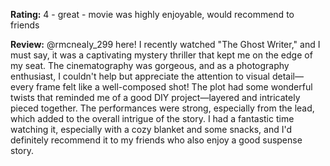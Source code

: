 **Rating:** 4 - great - movie was highly enjoyable, would recommend to friends

**Review:** @rmcnealy_299 here! I recently watched "The Ghost Writer," and I must say, it was a captivating mystery thriller that kept me on the edge of my seat. The cinematography was gorgeous, and as a photography enthusiast, I couldn't help but appreciate the attention to visual detail—every frame felt like a well-composed shot! The plot had some wonderful twists that reminded me of a good DIY project—layered and intricately pieced together. The performances were strong, especially from the lead, which added to the overall intrigue of the story. I had a fantastic time watching it, especially with a cozy blanket and some snacks, and I'd definitely recommend it to my friends who also enjoy a good suspense story.